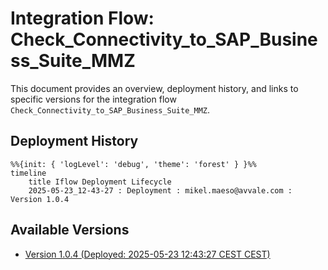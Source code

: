 # Integration Flow: Check_Connectivity_to_SAP_Business_Suite_MMZ

This document provides an overview, deployment history, and links to specific versions for the integration flow `Check_Connectivity_to_SAP_Business_Suite_MMZ`.

## Deployment History
<!-- DEPLOYMENT_TIMELINE_START -->
```mermaid
%%{init: { 'logLevel': 'debug', 'theme': 'forest' } }%%
timeline
    title Iflow Deployment Lifecycle
    2025-05-23_12-43-27 : Deployment : mikel.maeso@avvale.com : Version 1.0.4
```
<!-- DEPLOYMENT_TIMELINE_END -->

## Available Versions
<!-- VERSION_LINKS_START -->
- [Version 1.0.4 (Deployed: 2025-05-23 12:43:27 CEST CEST)](./1.0.4/readme.md)
<!-- VERSION_LINKS_END -->